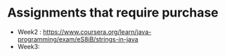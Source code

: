 # Assignments that require purchase

- Week2 : https://www.coursera.org/learn/java-programming/exam/eS8iB/strings-in-java
- Week3: 
